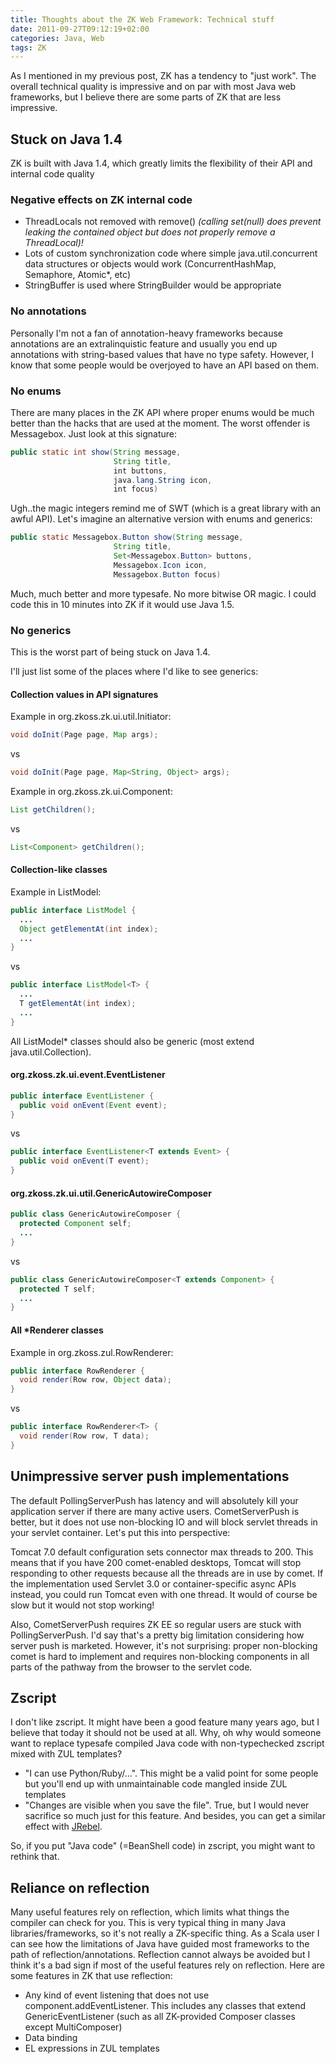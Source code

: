 ```yaml
---
title: Thoughts about the ZK Web Framework: Technical stuff
date: 2011-09-27T09:12:19+02:00
categories: Java, Web
tags: ZK
---
```


As I mentioned in my previous post, ZK has a tendency to "just work". The overall technical quality is impressive and on par with most Java web frameworks, but I believe there are some parts of ZK that are less impressive.

## Stuck on Java 1.4

ZK is built with Java 1.4, which greatly limits the flexibility of their API and internal code quality

### Negative effects on ZK internal code

*   ThreadLocals not removed with remove() _(calling set(null) does prevent leaking the contained object but does not properly remove a ThreadLocal)!_
*   Lots of custom synchronization code where simple java.util.concurrent data structures or objects would work (ConcurrentHashMap, Semaphore, Atomic*, etc)
*   StringBuffer is used where StringBuilder would be appropriate

### No annotations

Personally I'm not a fan of annotation-heavy frameworks because annotations are an extralinquistic feature and usually you end up annotations with string-based values that have no type safety. However, I know that some people would be overjoyed to have an API based on them.

### No enums

There are many places in the ZK API where proper enums would be much better than the hacks that are used at the moment. The worst offender is Messagebox. Just look at this signature:

```java
public static int show(String message,
                       String title,
                       int buttons,
                       java.lang.String icon,
                       int focus)
```

Ugh..the magic integers remind me of SWT (which is a great library with an awful API). Let's imagine an alternative version with enums and generics:

```java
public static Messagebox.Button show(String message,
                       String title,
                       Set<Messagebox.Button> buttons,
                       Messagebox.Icon icon,
                       Messagebox.Button focus)
```

Much, much better and more typesafe. No more bitwise OR magic. I could code this in 10 minutes into ZK if it would use Java 1.5.

### No generics

This is the worst part of being stuck on Java 1.4.

I'll just list some of the places where I'd like to see generics:

#### Collection values in API signatures

Example in org.zkoss.zk.ui.util.Initiator:

```java
void doInit(Page page, Map args);
```

vs

```java
void doInit(Page page, Map<String, Object> args);
```

Example in org.zkoss.zk.ui.Component:

```java
List getChildren();
```

vs

```java
List<Component> getChildren();
```

#### Collection-like classes

Example in ListModel:

```java
public interface ListModel {
  ...
  Object getElementAt(int index);
  ...
}
```

vs

```java
public interface ListModel<T> {
  ...
  T getElementAt(int index);
  ...
}
```

All ListModel* classes should also be generic (most extend java.util.Collection).

#### org.zkoss.zk.ui.event.EventListener

```java
public interface EventListener {
  public void onEvent(Event event);
}
```

vs

```java
public interface EventListener<T extends Event> {
  public void onEvent(T event);
}
```

#### org.zkoss.zk.ui.util.GenericAutowireComposer

```java
public class GenericAutowireComposer {
  protected Component self;
  ...
}
```

vs

```java
public class GenericAutowireComposer<T extends Component> {
  protected T self;
  ...
}
```

#### All *Renderer classes

Example in org.zkoss.zul.RowRenderer:

```java
public interface RowRenderer {
  void render(Row row, Object data);
}
```

vs

```java
public interface RowRenderer<T> {
  void render(Row row, T data);
}
```

## Unimpressive server push implementations

The default PollingServerPush has latency and will absolutely kill your application server if there are many active users. CometServerPush is better, but it does not use non-blocking IO and will block servlet threads in your servlet container. Let's put this into perspective:

Tomcat 7.0 default configuration sets connector max threads to 200. This means that if you have 200 comet-enabled desktops, Tomcat will stop responding to other requests because all the threads are in use by comet. If the implementation used Servlet 3.0 or container-specific async APIs instead, you could run Tomcat even with one thread. It would of course be slow but it would not stop working!

Also, CometServerPush requires ZK EE so regular users are stuck with PollingServerPush. I'd say that's a pretty big limitation considering how server push is marketed. However, it's not surprising: proper non-blocking comet is hard to implement and requires non-blocking components in all parts of the pathway from the browser to the servlet code.

## Zscript

I don't like zscript. It might have been a good feature many years ago, but I believe that today it should not be used at all. Why, oh why would someone want to replace typesafe compiled Java code with non-typechecked zscript mixed with ZUL templates?

*   "I can use Python/Ruby/...". This might be a valid point for some people but you'll end up with unmaintainable code mangled inside ZUL templates
*   "Changes are visible when you save the file". True, but I would never sacrifice so much just for this feature. And besides, you can get a similar effect with [JRebel](http://www.zeroturnaround.com/jrebel).

So, if you put "Java code" (=BeanShell code) in zscript, you might want to rethink that.

## Reliance on reflection

Many useful features rely on reflection, which limits what things the compiler can check for you. This is very typical thing in many Java libraries/frameworks, so it's not really a ZK-specific thing. As a Scala user I can see how the limitations of Java have guided most frameworks to the path of reflection/annotations. Reflection cannot always be avoided but I think it's a bad sign if most of the useful features rely on reflection. Here are some features in ZK that use reflection:

*   Any kind of event listening that does not use component.addEventListener. This includes any classes that extend GenericEventListener (such as all ZK-provided Composer classes except MultiComposer)
*   Data binding
*   EL expressions in ZUL templates
